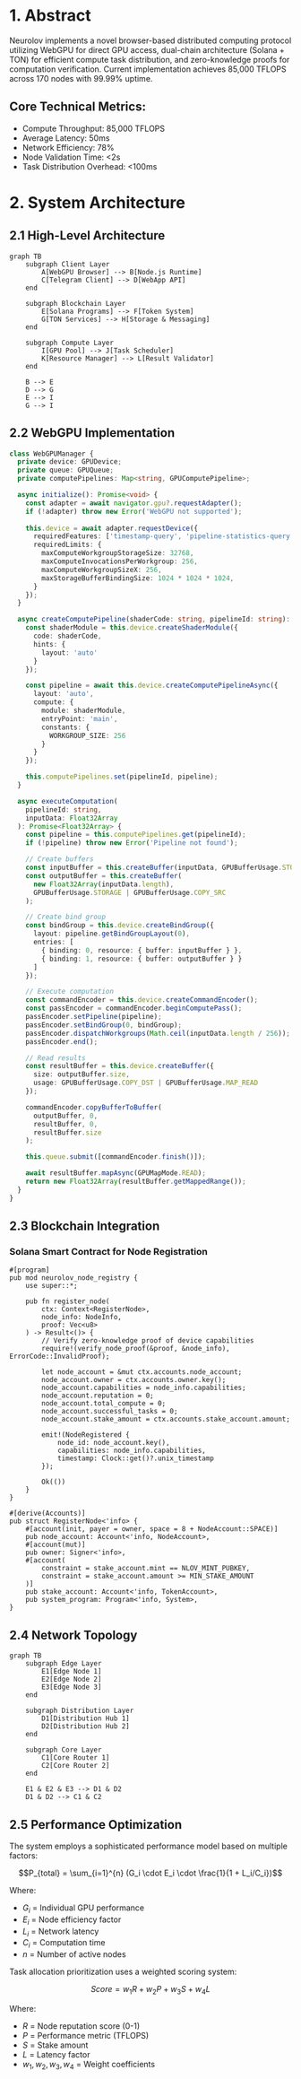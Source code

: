 # 1. Abstract

Neurolov implements a novel browser-based distributed computing protocol utilizing WebGPU for direct GPU access, dual-chain architecture (Solana + TON) for efficient compute task distribution, and zero-knowledge proofs for computation verification. Current implementation achieves 85,000 TFLOPS across 170 nodes with 99.99% uptime.

## Core Technical Metrics:
- Compute Throughput: 85,000 TFLOPS
- Average Latency: 50ms
- Network Efficiency: 78%
- Node Validation Time: <2s
- Task Distribution Overhead: <100ms

# 2. System Architecture

## 2.1 High-Level Architecture

```mermaid
graph TB
    subgraph Client Layer
        A[WebGPU Browser] --> B[Node.js Runtime]
        C[Telegram Client] --> D[WebApp API]
    end
    
    subgraph Blockchain Layer
        E[Solana Programs] --> F[Token System]
        G[TON Services] --> H[Storage & Messaging]
    end
    
    subgraph Compute Layer
        I[GPU Pool] --> J[Task Scheduler]
        K[Resource Manager] --> L[Result Validator]
    end
    
    B --> E
    D --> G
    E --> I
    G --> I
```

## 2.2 WebGPU Implementation

```typescript
class WebGPUManager {
  private device: GPUDevice;
  private queue: GPUQueue;
  private computePipelines: Map<string, GPUComputePipeline>;

  async initialize(): Promise<void> {
    const adapter = await navigator.gpu?.requestAdapter();
    if (!adapter) throw new Error('WebGPU not supported');
    
    this.device = await adapter.requestDevice({
      requiredFeatures: ['timestamp-query', 'pipeline-statistics-query'],
      requiredLimits: {
        maxComputeWorkgroupStorageSize: 32768,
        maxComputeInvocationsPerWorkgroup: 256,
        maxComputeWorkgroupSizeX: 256,
        maxStorageBufferBindingSize: 1024 * 1024 * 1024,
      }
    });
  }

  async createComputePipeline(shaderCode: string, pipelineId: string): Promise<void> {
    const shaderModule = this.device.createShaderModule({
      code: shaderCode,
      hints: {
        layout: 'auto'
      }
    });

    const pipeline = await this.device.createComputePipelineAsync({
      layout: 'auto',
      compute: {
        module: shaderModule,
        entryPoint: 'main',
        constants: {
          WORKGROUP_SIZE: 256
        }
      }
    });

    this.computePipelines.set(pipelineId, pipeline);
  }

  async executeComputation(
    pipelineId: string, 
    inputData: Float32Array
  ): Promise<Float32Array> {
    const pipeline = this.computePipelines.get(pipelineId);
    if (!pipeline) throw new Error('Pipeline not found');

    // Create buffers
    const inputBuffer = this.createBuffer(inputData, GPUBufferUsage.STORAGE);
    const outputBuffer = this.createBuffer(
      new Float32Array(inputData.length), 
      GPUBufferUsage.STORAGE | GPUBufferUsage.COPY_SRC
    );

    // Create bind group
    const bindGroup = this.device.createBindGroup({
      layout: pipeline.getBindGroupLayout(0),
      entries: [
        { binding: 0, resource: { buffer: inputBuffer } },
        { binding: 1, resource: { buffer: outputBuffer } }
      ]
    });

    // Execute computation
    const commandEncoder = this.device.createCommandEncoder();
    const passEncoder = commandEncoder.beginComputePass();
    passEncoder.setPipeline(pipeline);
    passEncoder.setBindGroup(0, bindGroup);
    passEncoder.dispatchWorkgroups(Math.ceil(inputData.length / 256));
    passEncoder.end();

    // Read results
    const resultBuffer = this.device.createBuffer({
      size: outputBuffer.size,
      usage: GPUBufferUsage.COPY_DST | GPUBufferUsage.MAP_READ
    });

    commandEncoder.copyBufferToBuffer(
      outputBuffer, 0,
      resultBuffer, 0,
      resultBuffer.size
    );

    this.queue.submit([commandEncoder.finish()]);

    await resultBuffer.mapAsync(GPUMapMode.READ);
    return new Float32Array(resultBuffer.getMappedRange());
  }
}
```

## 2.3 Blockchain Integration

### Solana Smart Contract for Node Registration

```solidity
#[program]
pub mod neurolov_node_registry {
    use super::*;

    pub fn register_node(
        ctx: Context<RegisterNode>,
        node_info: NodeInfo,
        proof: Vec<u8>
    ) -> Result<()> {
        // Verify zero-knowledge proof of device capabilities
        require!(verify_node_proof(&proof, &node_info), ErrorCode::InvalidProof);

        let node_account = &mut ctx.accounts.node_account;
        node_account.owner = ctx.accounts.owner.key();
        node_account.capabilities = node_info.capabilities;
        node_account.reputation = 0;
        node_account.total_compute = 0;
        node_account.successful_tasks = 0;
        node_account.stake_amount = ctx.accounts.stake_account.amount;

        emit!(NodeRegistered {
            node_id: node_account.key(),
            capabilities: node_info.capabilities,
            timestamp: Clock::get()?.unix_timestamp
        });

        Ok(())
    }
}

#[derive(Accounts)]
pub struct RegisterNode<'info> {
    #[account(init, payer = owner, space = 8 + NodeAccount::SPACE)]
    pub node_account: Account<'info, NodeAccount>,
    #[account(mut)]
    pub owner: Signer<'info>,
    #[account(
        constraint = stake_account.mint == NLOV_MINT_PUBKEY,
        constraint = stake_account.amount >= MIN_STAKE_AMOUNT
    )]
    pub stake_account: Account<'info, TokenAccount>,
    pub system_program: Program<'info, System>,
}
```

## 2.4 Network Topology

```mermaid
graph TB
    subgraph Edge Layer
        E1[Edge Node 1]
        E2[Edge Node 2]
        E3[Edge Node 3]
    end
    
    subgraph Distribution Layer
        D1[Distribution Hub 1]
        D2[Distribution Hub 2]
    end
    
    subgraph Core Layer
        C1[Core Router 1]
        C2[Core Router 2]
    end
    
    E1 & E2 & E3 --> D1 & D2
    D1 & D2 --> C1 & C2
```

## 2.5 Performance Optimization

The system employs a sophisticated performance model based on multiple factors:

$$P_{total} = \sum_{i=1}^{n} (G_i \cdot E_i \cdot \frac{1}{1 + L_i/C_i})$$

Where:
- $G_i$ = Individual GPU performance
- $E_i$ = Node efficiency factor
- $L_i$ = Network latency
- $C_i$ = Computation time
- $n$ = Number of active nodes

Task allocation prioritization uses a weighted scoring system:

$$Score = w_1R + w_2P + w_3S + w_4L$$

Where:
- $R$ = Node reputation score (0-1)
- $P$ = Performance metric (TFLOPS)
- $S$ = Stake amount
- $L$ = Latency factor
- $w_1,w_2,w_3,w_4$ = Weight coefficients

